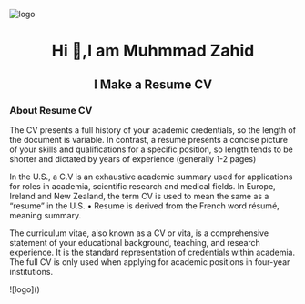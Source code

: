 ![logo]()
<center>
<h1 align="center">Hi 👋,I am Muhmmad Zahid</h1>
</center>
<h2 align="center">I Make a Resume CV</h2>
<h3>About Resume CV</h3>
<p>The CV presents a full history of your academic credentials, so the length of the document is variable. In contrast, a resume presents a concise picture of your skills and qualifications for a specific position, so length tends to be shorter and dictated by years of experience (generally 1-2 pages)</p>

<p>In the U.S., a C.V is an exhaustive academic summary used for applications for roles in academia, scientific research and medical fields. In Europe, Ireland and New Zealand, the term CV is used to mean the same as a “resume” in the U.S. • Resume is derived from the French word résumé, meaning summary.</p>

<p>The curriculum vitae, also known as a CV or vita, is a comprehensive statement of your educational background, teaching, and research experience. It is the standard representation of credentials within academia. The full CV is only used when applying for academic positions in four-year institutions.</p>
![logo]()
